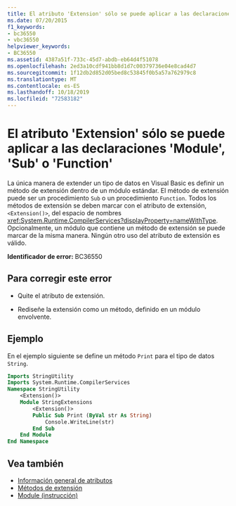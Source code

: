 ```yaml
---
title: El atributo 'Extension' sólo se puede aplicar a las declaraciones 'Module', 'Sub' o 'Function'
ms.date: 07/20/2015
f1_keywords:
- bc36550
- vbc36550
helpviewer_keywords:
- BC36550
ms.assetid: 4387a51f-733c-45d7-abdb-eb64d4f51078
ms.openlocfilehash: 2ed3a10cdf941bb8d1d7c00379736e04e8cad4d7
ms.sourcegitcommit: 1f12db2d852d05bed8c53845f0b5a57a762979c8
ms.translationtype: MT
ms.contentlocale: es-ES
ms.lasthandoff: 10/18/2019
ms.locfileid: "72583182"
---
```

# <a name="extension-attribute-can-be-applied-only-to-module-sub-or-function-declarations"></a>El atributo 'Extension' sólo se puede aplicar a las declaraciones 'Module', 'Sub' o 'Function'

La única manera de extender un tipo de datos en Visual Basic es definir un método de extensión dentro de un módulo estándar. El método de extensión puede ser un procedimiento `Sub` o un procedimiento `Function`. Todos los métodos de extensión se deben marcar con el atributo de extensión, `<Extension()>`, del espacio de nombres <xref:System.Runtime.CompilerServices?displayProperty=nameWithType>. Opcionalmente, un módulo que contiene un método de extensión se puede marcar de la misma manera. Ningún otro uso del atributo de extensión es válido.

**Identificador de error:** BC36550

## <a name="to-correct-this-error"></a>Para corregir este error

- Quite el atributo de extensión.

- Rediseñe la extensión como un método, definido en un módulo envolvente.

## <a name="example"></a>Ejemplo

En el ejemplo siguiente se define un método `Print` para el tipo de datos `String`.

```vb
Imports StringUtility
Imports System.Runtime.CompilerServices
Namespace StringUtility
    <Extension()>
    Module StringExtensions
        <Extension()>
        Public Sub Print (ByVal str As String)
            Console.WriteLine(str)
        End Sub
    End Module
End Namespace
```

## <a name="see-also"></a>Vea también

- [Información general de atributos](../../../visual-basic/programming-guide/concepts/attributes/index.md)
- [Métodos de extensión](../../../visual-basic/programming-guide/language-features/procedures/extension-methods.md)
- [Module (instrucción)](../../../visual-basic/language-reference/statements/module-statement.md)
